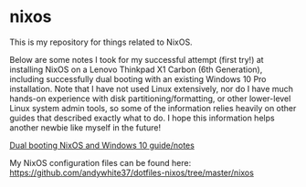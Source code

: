 # nixos

This is my repository for things related to NixOS.

Below are some notes I took for my successful attempt (first try!) at
installing NixOS on a Lenovo Thinkpad X1 Carbon (6th Generation), including
successfully dual booting with an existing Windows 10 Pro installation. Note
that I have not used Linux extensively, nor do I have much hands-on
experience with disk partitioning/formatting, or other lower-level Linux
system admin tools, so some of the information relies heavily on other guides
that described exactly what to do. I hope this information helps another newbie like myself in the future!

[Dual booting NixOS and Windows 10 guide/notes](DUAL_BOOT_WINDOWS_GUIDE.md)

My NixOS configuration files can be found here:  https://github.com/andywhite37/dotfiles-nixos/tree/master/nixos